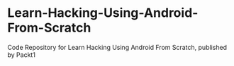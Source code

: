 # Learn-Hacking-Using-Android-From-Scratch
Code Repository for Learn Hacking Using Android From Scratch, published by Packt1

